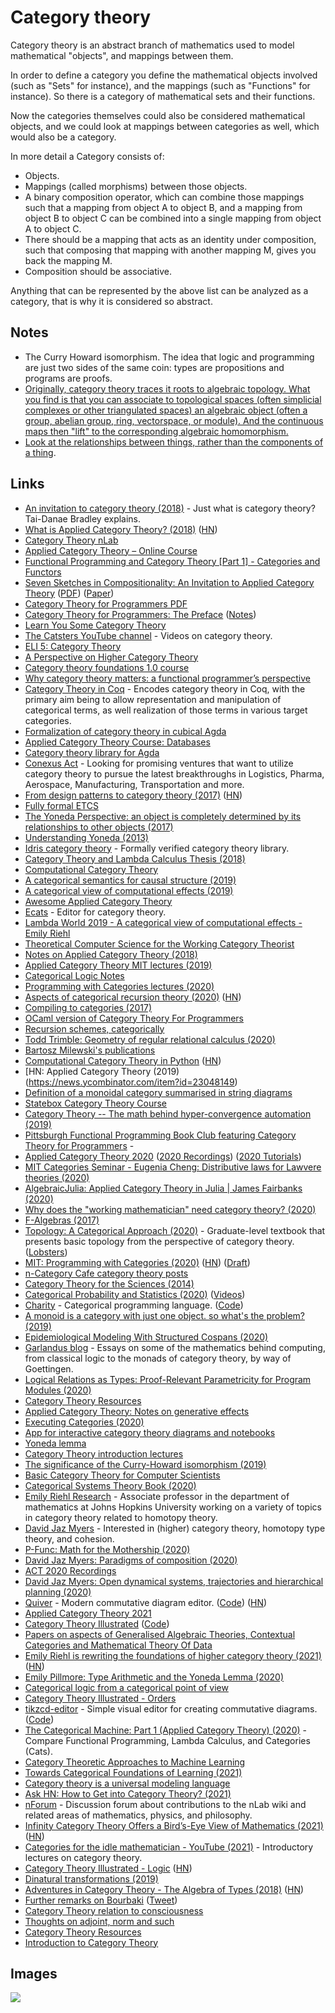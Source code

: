 # Category theory

Category theory is an abstract branch of mathematics used to model mathematical "objects", and mappings between them.

In order to define a category you define the mathematical objects involved (such as "Sets" for instance), and the mappings (such as "Functions" for instance). So there is a category of mathematical sets and their functions.

Now the categories themselves could also be considered mathematical objects, and we could look at mappings between categories as well, which would also be a category.

In more detail a Category consists of:

- Objects.
- Mappings (called morphisms) between those objects.
- A binary composition operator, which can combine those mappings such that a mapping from object A to object B, and a mapping from object B to object C can be combined into a single mapping from object A to object C.
- There should be a mapping that acts as an identity under composition, such that composing that mapping with another mapping M, gives you back the mapping M.
- Composition should be associative.

Anything that can be represented by the above list can be analyzed as a category, that is why it is considered so abstract.

## Notes

- The Curry Howard isomorphism. The idea that logic and programming are just two sides of the same coin: types are propositions and programs are proofs.
- [Originally, category theory traces it roots to algebraic topology. What you find is that you can associate to topological spaces (often simplicial complexes or other triangulated spaces) an algebraic object (often a group, abelian group, ring, vectorspace, or module). And the continuous maps then "lift" to the corresponding algebraic homomorphism.](https://www.reddit.com/r/math/comments/5z5tqg/what_are_you_working_on/dew677u/)
- [Look at the relationships between things, rather than the components of a thing](https://www.reddit.com/r/explainlikeimfive/comments/8rsvqw/eli5_what_is_category_theory/).

## Links

- [An invitation to category theory (2018)](http://chalkdustmagazine.com/features/an-invitation-to-category-theory/) - Just what is category theory? Tai-Danae Bradley explains.
- [What is Applied Category Theory? (2018)](https://arxiv.org/abs/1809.05923) ([HN](https://news.ycombinator.com/item?id=26011025))
- [Category Theory nLab](https://ncatlab.org/nlab/show/category+theory)
- [Applied Category Theory – Online Course](https://johncarlosbaez.wordpress.com/2018/03/26/seven-sketches-in-compositionality/)
- [Functional Programming and Category Theory [Part 1] - Categories and Functors](http://nikgrozev.com/2016/03/14/functional-programming-and-category-theory-part-1-categories-and-functors/)
- [Seven Sketches in Compositionality: An Invitation to Applied Category Theory](http://math.mit.edu/~dspivak/teaching/sp18/) ([PDF](http://math.mit.edu/~dspivak/teaching/sp18/7Sketches.pdf)) ([Paper](https://arxiv.org/abs/1803.05316))
- [Category Theory for Programmers PDF](https://github.com/hmemcpy/milewski-ctfp-pdf)
- [Category Theory for Programmers: The Preface](https://bartoszmilewski.com/2014/10/28/category-theory-for-programmers-the-preface/) ([Notes](https://github.com/rpeszek/notes-milewski-ctfp-hs))
- [Learn You Some Category Theory](https://jozefg.bitbucket.io/posts/2013-10-22-category-theory-in-haskell.html)
- [The Catsters YouTube channel](https://www.youtube.com/user/TheCatsters) - Videos on category theory.
- [ELI 5: Category Theory](https://www.reddit.com/r/explainlikeimfive/comments/8rsvqw/eli5_what_is_category_theory/)
- [A Perspective on Higher Category Theory](https://golem.ph.utexas.edu/category/2010/03/a_perspective_on_higher_catego.html)
- [Category theory foundations 1.0 course](https://www.youtube.com/watch?v=BF6kHD1DAeU&list=PLGCr8P_YncjVjwAxrifKgcQYtbZ3zuPlb)
- [Why category theory matters: a functional programmer’s perspective](https://www.researchgate.net/publication/282868977_Why_category_theory_matters_a_functional_programmer's_perspective)
- [Category Theory in Coq](https://github.com/jwiegley/category-theory) - Encodes category theory in Coq, with the primary aim being to allow representation and manipulation of categorical terms, as well realization of those terms in various target categories.
- [Formalization of category theory in cubical Agda](https://github.com/fredefox/cat)
- [Applied Category Theory Course: Databases](https://johncarlosbaez.wordpress.com/2018/06/06/applied-category-theory-course-databases/)
- [Category theory library for Agda](https://github.com/jmchapman/categories)
- [Conexus Act](https://conexus.ai/ventures) - Looking for promising ventures that want to utilize category theory to pursue the latest breakthroughs in Logistics, Pharma, Aerospace, Manufacturing, Transportation and more.
- [From design patterns to category theory (2017)](https://blog.ploeh.dk/2017/10/04/from-design-patterns-to-category-theory/) ([HN](https://news.ycombinator.com/item?id=20151055))
- [Fully formal ETCS](https://ncatlab.org/nlab/show/fully+formal+ETCS)
- [The Yoneda Perspective: an object is completely determined by its relationships to other objects (2017)](https://www.math3ma.com/blog/the-yoneda-lemma)
- [Understanding Yoneda (2013)](https://bartoszmilewski.com/2013/05/15/understanding-yoneda/)
- [Idris category theory](https://github.com/statebox/idris-ct) - Formally verified category theory library.
- [Category Theory and Lambda Calculus Thesis (2018)](https://mroman42.github.io/ctlc/ctlc.pdf)
- [Computational Category Theory](https://pdfs.semanticscholar.org/3f99/553ca06ce451c5b76479c96e191ad69f3e04.pdf)
- [A categorical semantics for causal structure (2019)](https://arxiv.org/pdf/1701.04732.pdf)
- [A categorical view of computational effects (2019)](http://www.math.jhu.edu/~eriehl/lambda.pdf)
- [Awesome Applied Category Theory](https://github.com/statebox/awesome-applied-ct)
- [Ecats](https://github.com/mbernat/ecats) - Editor for category theory.
- [Lambda World 2019 - A categorical view of computational effects - Emily Riehl](https://www.youtube.com/watch?v=Ssx2_JKpB3U)
- [Theoretical Computer Science for the Working Category Theorist](http://www.sci.brooklyn.cuny.edu/~noson/TCStext.html)
- [Notes on Applied Category Theory (2018)](https://www.math3ma.com/blog/notes-on-act)
- [Applied Category Theory MIT lectures (2019)](https://www.youtube.com/playlist?list=PLhgq-BqyZ7i5lOqOqqRiS0U5SwTmPpHQ5)
- [Categorical Logic Notes](https://github.com/awodey/CatLogNotes)
- [Programming with Categories lectures (2020)](https://www.youtube.com/watch?v=NUBEB9QlNCM)
- [Aspects of categorical recursion theory (2020)](https://arxiv.org/abs/2001.05778) ([HN](https://news.ycombinator.com/item?id=22083147))
- [Compiling to categories (2017)](http://conal.net/papers/compiling-to-categories/)
- [OCaml version of Category Theory For Programmers](https://github.com/ArulselvanMadhavan/ocaml-ctfp)
- [Recursion schemes, categorically](https://hackmd.io/@oli-kitty/recursion-schemes-categorically)
- [Todd Trimble: Geometry of regular relational calculus (2020)](https://www.youtube.com/watch?v=RonyrB0kLew)
- [Bartosz Milewski's publications](https://github.com/BartoszMilewski/Publications)
- [Computational Category Theory in Python](http://www.philipzucker.com/computational-category-theory-in-python-i-dictionaries-for-finset/) ([HN](https://news.ycombinator.com/item?id=23058551))
- [HN: Applied Category Theory (2019)(https://news.ycombinator.com/item?id=23048149)
- [Definition of a monoidal category summarised in string diagrams](https://twitter.com/NathanielVirgo/status/1262019641720832001)
- [Statebox Category Theory Course](https://training.statebox.org/)
- [Category Theory -- The math behind hyper-convergence automation (2019)](https://multix.sfo2.cdn.digitaloceanspaces.com/Category%20Theory%20TechBBQ.pdf)
- [Pittsburgh Functional Programming Book Club featuring Category Theory for Programmers](https://github.com/chiroptical/ctfp-book-club) -
- [Applied Category Theory 2020](https://act2020.mit.edu/) ([2020 Recordings](https://www.youtube.com/playlist?list=PLCOXjXDLt3pYot9VNdLlZqGajHyZUywdI)) ([2020 Tutorials](https://www.youtube.com/playlist?list=PLCOXjXDLt3pYPE63bVbsVfA41_wa3sZOh))
- [MIT Categories Seminar - Eugenia Cheng: Distributive laws for Lawvere theories (2020)](https://www.youtube.com/watch?v=YCJAzV1g6Xo)
- [AlgebraicJulia: Applied Category Theory in Julia | James Fairbanks (2020)](https://www.youtube.com/watch?v=7zr2qnud4XM)
- [Why does the "working mathematician" need category theory? (2020)](https://www.reddit.com/r/math/comments/i7erja/why_does_the_working_mathematician_need_category/)
- [F-Algebras (2017)](https://bartoszmilewski.com/2017/02/28/f-algebras/)
- [Topology: A Categorical Approach (2020)](https://topology.pubpub.org/) - Graduate-level textbook that presents basic topology from the perspective of category theory. ([Lobsters](https://lobste.rs/s/cq30tt/topology_categorical_approach))
- [MIT: Programming with Categories (2020)](http://brendanfong.com/programmingcats.html) ([HN](https://news.ycombinator.com/item?id=24353976)) ([Draft](http://brendanfong.com/programmingcats_files/cats4progs-DRAFT.pdf))
- [n-Category Cafe category theory posts](https://golem.ph.utexas.edu/category/)
- [Category Theory for the Sciences (2014)](https://mitpress.mit.edu/books/category-theory-sciences)
- [Categorical Probability and Statistics (2020)](http://perimeterinstitute.ca/personal/tfritz/2019/cps_workshop/) ([Videos](https://www.youtube.com/playlist?list=PLaILTSnVfqtIebAXFOcee9MvAyBwhIMyr))
- [Charity](http://pll.cpsc.ucalgary.ca/charity1/www/home.html) - Categorical programming language. ([Code](https://github.com/mietek/charity-lang))
- [A monoid is a category with just one object. so what's the problem? (2019)](https://k-bx.github.io/articles/boring-monoid-category.html)
- [Epidemiological Modeling With Structured Cospans (2020)](https://johncarlosbaez.wordpress.com/2020/10/19/epidemiological-modeling-with-structured-cospans/)
- [Garlandus blog](https://garlandus.co/) - Essays on some of the mathematics behind computing, from classical logic to the monads of category theory, by way of Goettingen.
- [Logical Relations as Types: Proof-Relevant Parametricity for Program Modules (2020)](http://www.jonmsterling.com/pdfs/lrat.pdf)
- [Category Theory Resources](https://github.com/prathyvsh/category-theory-resources)
- [Applied Category Theory: Notes on generative effects](https://github.com/joshvera/generative-effects)
- [Executing Categories (2020)](https://www.philipzucker.com/i-gave-a-talk-on-executing-categories/)
- [App for interactive category theory diagrams and notebooks](https://github.com/AviCraimer/category-theory-diagrams)
- [Yoneda lemma](https://ncatlab.org/nlab/show/Yoneda+lemma)
- [Category Theory introduction lectures](https://www.youtube.com/playlist?list=PLRadJIh6Wu9m60eT0tXjngv7nebUgraaA)
- [The significance of the Curry-Howard isomorphism (2019)](https://richardzach.org/2019/11/01/the-significance-of-the-curry-howard-isomorphism/)
- [Basic Category Theory for Computer Scientists](https://mitpress.mit.edu/books/basic-category-theory-computer-scientists)
- [Categorical Systems Theory Book (2020)](https://github.com/DavidJaz/DynamicalSystemsBook/blob/master/book/DynamicalBook.pdf)
- [Emily Riehl Research](http://www.math.jhu.edu/~eriehl/) - Associate professor in the department of mathematics at Johns Hopkins University working on a variety of topics in category theory related to homotopy theory.
- [David Jaz Myers](http://davidjaz.com/) - Interested in (higher) category theory, homotopy type theory, and cohesion.
- [P-Func: Math for the Mothership (2020)](https://github.com/dspivak/poly/blob/main/Book-Poly.pdf)
- [David Jaz Myers: Paradigms of composition (2020)](https://www.youtube.com/watch?v=50s62D5Ah-M)
- [ACT 2020 Recordings](https://www.youtube.com/playlist?list=PLCOXjXDLt3pYot9VNdLlZqGajHyZUywdI)
- [David Jaz Myers: Open dynamical systems, trajectories and hierarchical planning (2020)](https://www.youtube.com/watch?v=3FxeY5DbPn0)
- [Quiver](https://q.uiver.app/) - Modern commutative diagram editor. ([Code](https://github.com/varkor/quiver)) ([HN](https://news.ycombinator.com/item?id=25213201))
- [Applied Category Theory 2021](https://johncarlosbaez.wordpress.com/2021/01/02/applied-category-theory-2021-adjoint-school/)
- [Category Theory Illustrated](https://boris-marinov.github.io/category-theory-illustrated/) ([Code](https://github.com/boris-marinov/category-theory-illustrated))
- [Papers on aspects of Generalised Algebraic Theories, Contextual Categories and Mathematical Theory Of Data](https://github.com/JohnWCartmell/Theory)
- [Emily Riehl is rewriting the foundations of higher category theory (2021)](https://www.quantamagazine.org/emily-riehl-conducts-the-mathematical-orchestra-from-the-middle-20200902/) ([HN](https://news.ycombinator.com/item?id=26334535))
- [Emily Pillmore: Type Arithmetic and the Yoneda Lemma (2020)](https://www.youtube.com/watch?v=aXS5HZ_1fNQ)
- [Categorical logic from a categorical point of view](https://github.com/mikeshulman/catlog)
- [Category Theory Illustrated - Orders](https://boris-marinov.github.io/category-theory-illustrated/04_order/)
- [tikzcd-editor](https://tikzcd.yichuanshen.de/) - Simple visual editor for creating commutative diagrams. ([Code](https://github.com/yishn/tikzcd-editor))
- [The Categorical Machine: Part 1 (Applied Category Theory) (2020)](https://www.youtube.com/watch?v=hU8lG-R67Qg) - Compare Functional Programming, Lambda Calculus, and Categories (Cats).
- [Category Theoretic Approaches to Machine Learning](https://github.com/bgavran/Category_Theory_Machine_Learning)
- [Towards Categorical Foundations of Learning (2021)](https://www.brunogavranovic.com/posts/2021-03-03-Towards-Categorical-Foundations-Of-Neural-Networks.html)
- [Category theory is a universal modeling language](http://math.mit.edu/~dspivak/informatics/)
- [Ask HN: How to Get into Category Theory? (2021)](https://news.ycombinator.com/item?id=27642986)
- [nForum](https://nforum.ncatlab.org/) - Discussion forum about contributions to the nLab wiki and related areas of mathematics, physics, and philosophy.
- [Infinity Category Theory Offers a Bird’s-Eye View of Mathematics (2021)](https://www.scientificamerican.com/article/infinity-category-theory-offers-a-birds-eye-view-of-mathematics1/) ([HN](https://news.ycombinator.com/item?id=28536516))
- [Categories for the idle mathematician - YouTube (2021)](https://www.youtube.com/playlist?list=PL8yHsr3EFj51F9XZ_Ka4bLnQoxTdMx0AL) - Introductory lectures on category theory.
- [Category Theory Illustrated - Logic](https://boris-marinov.github.io/category-theory-illustrated/05_logic/) ([HN](https://news.ycombinator.com/item?id=28660157))
- [Dinatural transformations (2019)](https://www.brunogavranovic.com/posts/2019-09-12-dinatural-transformations.html)
- [Adventures in Category Theory - The Algebra of Types (2018)](https://miklos-martin.github.io//learn/fp/category-theory/2018/02/01/adventures-in-category-theory-the-algebra-of-types.html) ([HN](https://news.ycombinator.com/item?id=28926834))
- [Further remarks on Bourbaki](https://www.dpmms.cam.ac.uk/~ardm/segal.pdf) ([Tweet](https://twitter.com/sigfpe/status/1453824591621541892))
- [Category Theory relation to consciousness](https://github.com/drever/ct-consciousness)
- [Thoughts on adjoint, norm and such](https://github.com/adamnemecek/adjoint)
- [Category Theory Resources](https://github.com/bgavran/Category_Theory_Resources)
- [Introduction to Category Theory](http://www.cs.nott.ac.uk/~pszgmh/cat.html)

## Images

![](https://i.imgur.com/4Qcz4tc.png)
